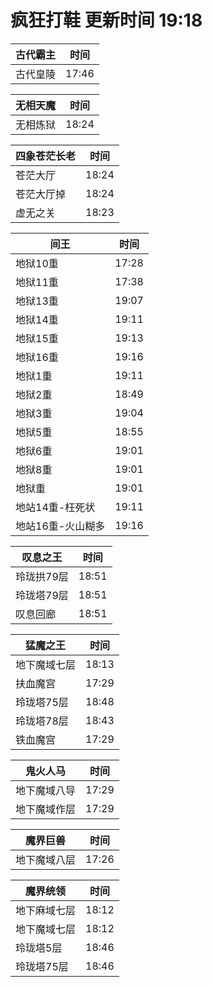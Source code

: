 # 疯狂打鞋 更新时间 19:18

| 古代霸主   | 时间    |
|--------|-------|
| 古代皇陵 | 17:46 |

| 无相天魔   | 时间    |
|--------|-------|
| 无相炼狱 | 18:24 |

| 四象苍茫长老   | 时间    |
|--------|-------|
| 苍茫大厅 | 18:24 |
| 苍茫大厅掉 | 18:24 |
| 虚无之关 | 18:23 |

| 间王   | 时间    |
|--------|-------|
| 地狱10重 | 17:28 |
| 地狱11重 | 17:38 |
| 地狱13重 | 19:07 |
| 地狱14重 | 19:11 |
| 地狱15重 | 19:13 |
| 地狱16重 | 19:16 |
| 地狱1重 | 19:11 |
| 地狱2重 | 18:49 |
| 地狱3重 | 19:04 |
| 地狱5重 | 18:55 |
| 地狱6重 | 19:01 |
| 地狱8重 | 19:01 |
| 地狱重 | 19:01 |
| 地站14重-枉死状 | 19:11 |
| 地站16重-火山糊多 | 19:16 |

| 叹息之王   | 时间    |
|--------|-------|
| 玲珑拱79层 | 18:51 |
| 玲珑塔79层 | 18:51 |
| 叹息回廊 | 18:51 |

| 猛魔之王   | 时间    |
|--------|-------|
| 地下魔域七层 | 18:13 |
| 扶血魔宫 | 17:29 |
| 玲珑塔75层 | 18:48 |
| 玲珑塔78层 | 18:43 |
| 铁血魔宫 | 17:29 |

| 鬼火人马   | 时间    |
|--------|-------|
| 地下魔域八导 | 17:29 |
| 地下魔域作层 | 17:29 |

| 魔界巨兽   | 时间    |
|--------|-------|
| 地下魔域八层 | 17:26 |

| 魔界统领   | 时间    |
|--------|-------|
| 地下麻域七层 | 18:12 |
| 地下魔域七层 | 18:12 |
| 玲珑塔5层 | 18:46 |
| 玲珑塔75层 | 18:46 |